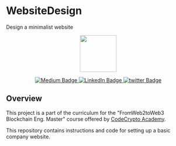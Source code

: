 # WebsiteDesign

Design a minimalist website

<div id="header" align="center">
  <figure><img src="https://github.com/cheetah-alo/FaucetAppEthereum/assets/51385472/45416c68-5512-4d6e-98d7-6f5e0db36ffe" alt="" width="100"><figcaption></figcaption></figure>
</div>

<div id="badges" align="center">
  <a href="https://medium.com/@techieesp">
    <img src="https://img.shields.io/badge/Medium-black?style=for-the-badge&logo=medium&logoColor=white" alt="Medium Badge"/>
  </a>
  <a href="https://www.linkedin.com/in/jackybarraza/">
    <img src="https://img.shields.io/badge/LinkedIn-blue?style=for-the-badge&logo=linkedin&logoColor=white" alt="LinkedIn Badge"/>
  </a>
  <a href="https://twitter.com/TechieESP_">
    <img src="https://img.shields.io/badge/twitter-black?style=for-the-badge&logo=X&logoColor=white" alt="twitter Badge"/>
  </a>

</div>


## Overview

This project is a part of the curriculum for the "FromWeb2toWeb3 Blockchain Eng. Master" course offered by [CodeCrypto Academy](https://codecrypto.academy/).

This repository contains instructions and code for setting up a basic company website.


